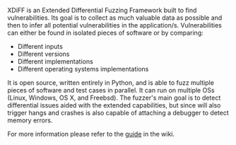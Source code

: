 XDiFF is an Extended Differential Fuzzing Framework built to find vulnerabilities. Its goal is to collect as much valuable data as possible and then to infer all potential vulnerabilities in the application/s. Vulnerabilities can either be found in isolated pieces of software or by comparing:
* Different inputs
* Different versions
* Different implementations
* Different operating systems implementations

It is open source, written entirely in Python, and is able to fuzz multiple pieces of software and test cases in parallel. It can run on multiple OSs (Linux, Windows, OS X, and Freebsd). The fuzzer's main goal is to detect differential issues aided with the extended capabilities, but since will also trigger hangs and crashes is also capable of attaching a debugger to detect memory errors.

For more information please refer to the [guide](https://github.com/IOActive/XDiFF/wiki/What-is-XDiFF%3F) in the wiki.

